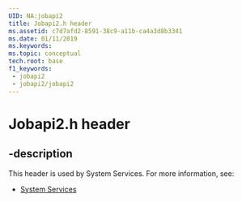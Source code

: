 ```yaml
---
UID: NA:jobapi2
title: Jobapi2.h header
ms.assetid: c7d7afd2-8591-38c9-a11b-ca4a3d8b3341
ms.date: 01/11/2019
ms.keywords: 
ms.topic: conceptual
tech.root: base
f1_keywords:
 - jobapi2
 - jobapi2/jobapi2
---
```


# Jobapi2.h header


## -description

This header is used by System Services. For more information, see:

- [System Services](../_base/index.md)


